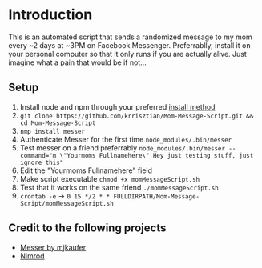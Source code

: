 # Introduction

This is an automated script that sends a randomized message to my mom every ~2 days at ~3PM on Facebook Messenger.
Preferrablly, install it on your personal computer so that it only runs if you are actually alive. Just imagine what a pain that would be if not...

## Setup
1. Install node and npm through your preferred [install method](https://nodejs.org/en/download/package-manager/)
1. `git clone https://github.com/krrisztian/Mom-Message-Script.git && cd Mom-Message-Script`
2. `nmp install messer`
3. Authenticate Messer for the first time `node_modules/.bin/messer`
4. Test messer on a friend preferrably `node_modules/.bin/messer --command="m \"Yourmoms Fullnamehere\" Hey just testing stuff, just ignore this"`
5. Edit the "Yourmoms Fullnamehere" field
6. Make script executable `chmod +x momMessageScript.sh`
7. Test that it works on the same friend `./momMessageScript.sh`
8. `crontab -e` -> `0 15 */2 * * FULLDIRPATH/Mom-Message-Script/momMessageScript.sh`


## Credit to the following projects
- [Messer by mjkaufer](https://github.com/mjkaufer/Messer)
- [Nimrod](https://www.nimrod-messenger.io)